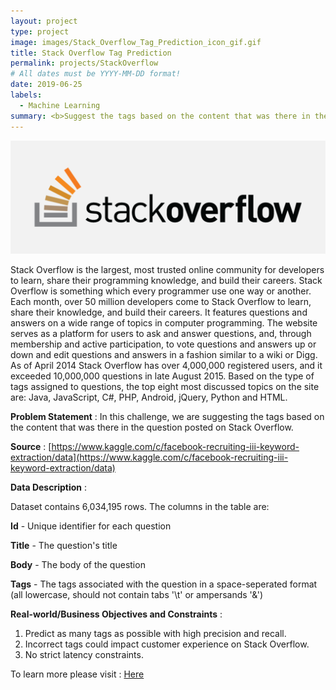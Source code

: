 ```yaml
---
layout: project
type: project
image: images/Stack_Overflow_Tag_Prediction_icon_gif.gif
title: Stack Overflow Tag Prediction
permalink: projects/StackOverflow
# All dates must be YYYY-MM-DD format!
date: 2019-06-25
labels:
  - Machine Learning
summary: <b>Suggest the tags based on the content that was there in the question posted on Stackoverflow.</b>
---
```


<img class="ui image" src="../images/Stack_Overflow_Tag_Prediction_Banner.png">

Stack Overflow is the largest, most trusted online community for developers to learn, share their programming knowledge, and build their careers. Stack Overflow is something which every programmer use one way or another. Each month, over 50 million developers come to Stack Overflow to learn, share their knowledge, and build their careers. It features questions and answers on a wide range of topics in computer programming. The website serves as a platform for users to ask and answer questions, and, through membership and active participation, to vote questions and answers up or down and edit questions and answers in a fashion similar to a wiki or Digg. As of April 2014 Stack Overflow has over 4,000,000 registered users, and it exceeded 10,000,000 questions in late August 2015. Based on the type of tags assigned to questions, the top eight most discussed topics on the site are: Java, JavaScript, C#, PHP, Android, jQuery, Python and HTML.

<b>Problem Statement</b> : In this challenge, we are suggesting the tags based on the content that was there in the question posted on Stack Overflow.

<b>Source</b> : [https://www.kaggle.com/c/facebook-recruiting-iii-keyword-extraction/data](https://www.kaggle.com/c/facebook-recruiting-iii-keyword-extraction/data)

<b>Data Description</b> : 

Dataset contains 6,034,195 rows. The columns in the table are:

<b>Id</b> - Unique identifier for each question

<b>Title</b> - The question's title

<b>Body</b> - The body of the question

<b>Tags</b> - The tags associated with the question in a space-seperated format (all lowercase, should not contain tabs '\t' or ampersands '&')

<b>Real-world/Business Objectives and Constraints</b> : 
1. Predict as many tags as possible with high precision and recall.
2. Incorrect tags could impact customer experience on Stack Overflow.
3. No strict latency constraints.

To learn more please visit : [Here](https://github.com/Souravban/Stack-Overflow-Tag-Prediction)
